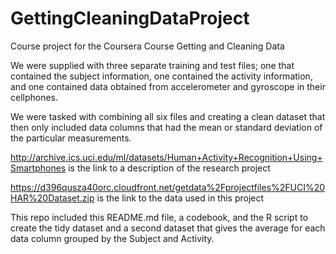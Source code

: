 # GettingCleaningDataProject
Course project for the Coursera Course Getting and Cleaning Data

We were supplied with three separate training and test files; one that contained the subject information, one contained the activity information, and one contained data obtained from accelerometer and gyroscope in their cellphones.

We were tasked with combining all six files and creating a clean dataset that then only included data columns that had the mean or standard deviation of the particular measurements.

http://archive.ics.uci.edu/ml/datasets/Human+Activity+Recognition+Using+Smartphones is the link to a description of the research project

https://d396qusza40orc.cloudfront.net/getdata%2Fprojectfiles%2FUCI%20HAR%20Dataset.zip is the link to the data used in this project

This repo included this README.md file, a codebook, and the R script to create the tidy dataset and a second dataset that gives the average for each data column grouped by the Subject and Activity. 
